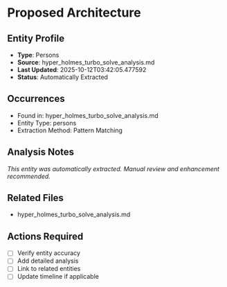 # Proposed Architecture

## Entity Profile
- **Type**: Persons
- **Source**: hyper_holmes_turbo_solve_analysis.md
- **Last Updated**: 2025-10-12T03:42:05.477592
- **Status**: Automatically Extracted

## Occurrences
- Found in: hyper_holmes_turbo_solve_analysis.md
- Entity Type: persons
- Extraction Method: Pattern Matching

## Analysis Notes
*This entity was automatically extracted. Manual review and enhancement recommended.*

## Related Files
- hyper_holmes_turbo_solve_analysis.md

## Actions Required
- [ ] Verify entity accuracy
- [ ] Add detailed analysis
- [ ] Link to related entities
- [ ] Update timeline if applicable
